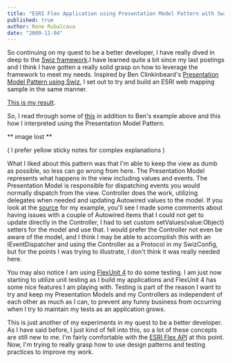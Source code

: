 ```yaml
---
title: "ESRI Flex Application using Presentation Model Pattern with Swiz"
published: true
author: Rene Rubalcava
date: "2009-11-04"
---
```


So continuing on my quest to be a better developer, I have really dived in deep to the [Swiz framework](http://swizframework.org/).I have learned quite a bit since my last postings and I think I have gotten a really solid grasp on how to leverage the framework to meet my needs. Inspired by Ben Clinkinbeard's [Presentation Model Pattern using Swiz](http://www.benclinkinbeard.com/2009/05/swiz-example-application-with-presentation-model-pattern/), I set out to try and build an ESRI web mapping sample in the same manner.

  
[This is my result](http://odoe.net/thelab/flex/swizmappresentationmodel/SwizMapPresentationModel.html).

  
So, I read through some of [this](http://martinfowler.com/eaaDev/PresentationModel.html) in addition to Ben's example above and this how I interpreted using the Presentation Model Pattern.  
  
** image lost **

( I prefer yellow sticky notes for complex explanations )

  
What I liked about this pattern was that I'm able to keep the view as dumb as possible, so less can go wrong from here. The Presentation Model represents what happens in the view including values and events. The Presentation Model is responsible for dispatching events you would normally dispatch from the view. Controller does the work, utilizing delegates when needed and updating Autowired values to the model. If you look at the [source](http://odoe.net/thelab/flex/swizmappresentationmodel/srcview/index.html) for my example, you'll see I made some comments about having issues with a couple of Autowired items that I could not get to update directly in the Controller, I had to set custom setValues(value:Object) setters for the model and use that. I would prefer the Controller not even be aware of the model, and I think I may be able to accomplish this with an IEventDispatcher and using the Controller as a Protocol in my SwizConfig, but for the points I was trying to illustrate, I don't think it was really needed here.

  
You may also notice I am using [FlexUnit 4](http://opensource.adobe.com/wiki/display/flexunit/FlexUnit+4+feature+overview) to do some testing. I am just now starting to utilize unit testing as I build my applications and FlexUnit 4 has some nice features I am playing with. Testing is part of the reason I want to try and keep my Presentation Models and my Controllers as independent of each other as much as I can, to prevent any funny business from occurring when I try to maintain my tests as an application grows.

  
This is just another of my experiments in my quest to be a better developer. As I have said before, I just kind of fell into this, so a lot of these concepts are still new to me. I'm fairly comfortable with the [ESRI Flex API](http://resources.esri.com/arcgisserver/apis/flex/) at this point. Now, I'm trying to really grasp how to use design patterns and testing practices to improve my work.
